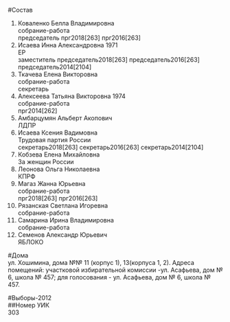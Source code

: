 #Состав  
1. Коваленко Белла Владимировна  
    собрание-работа  
    председатель прг2018[263] прг2016[263]  
2. Исаева Инна Александровна 1971  
    ЕР  
    заместитель председатель2018[263] председатель2016[263] председатель2014[2104]  
3. Ткачева Елена Викторовна  
    собрание-работа  
    секретарь  
4. Алексеева Татьяна Викторовна 1974  
    собрание-работа  
    прг2014[262]  
5. Амбарцумян Альберт Акопович  
    ЛДПР  
6. Исаева Ксения Вадимовна  
    Трудовая партия России  
    секретарь2018[263] секретарь2016[263] секретарь2014[2104]  
7. Кобзева Елена Михайловна  
    За женщин России  
8. Леонова Ольга Николаевна  
    КПРФ  
9. Магаз Жанна Юрьевна  
    собрание-работа  
    прг2018[263] прг2016[263]  
10. Рязанская Светлана Игоревна  
    собрание-работа  
11. Самарина Ирина Владимировна  
    собрание-работа  
12. Семенов Александр Юрьевич  
    ЯБЛОКО  
  
#Дома  
ул. Хошимина, дома №№ 11 (корпус 1), 13(корпуса 1, 2). Адреса помещений: участковой избирательной комиссии -ул. Асафьева, дом № 6, школа № 457; для голосования - ул. Асафьева, дом № 6, школа № 457.  
  
#Выборы-2012  
##Номер УИК  
303  
